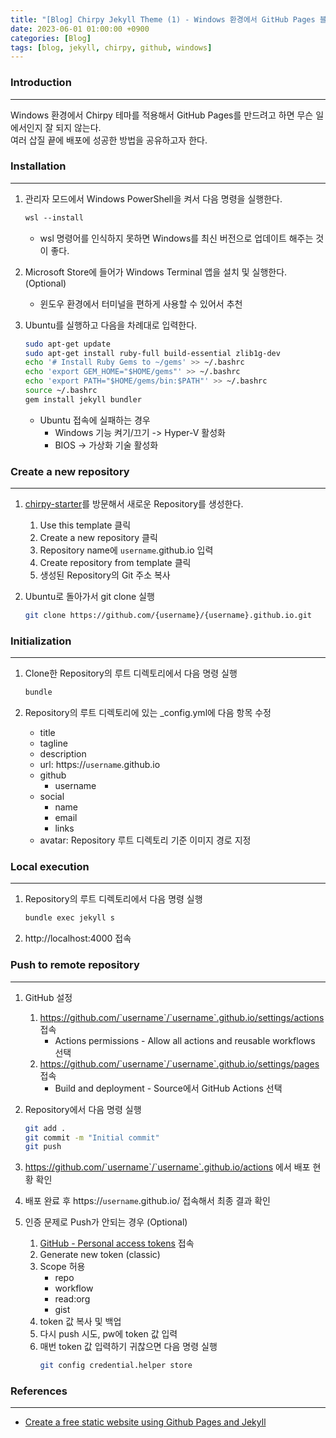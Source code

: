 ```yaml
---
title: "[Blog] Chirpy Jekyll Theme (1) - Windows 환경에서 GitHub Pages 블로그 생성"
date: 2023-06-01 01:00:00 +0900
categories: [Blog]
tags: [blog, jekyll, chirpy, github, windows]
---
```



### Introduction
---
Windows 환경에서 Chirpy 테마를 적용해서 GitHub Pages를 만드려고 하면 무슨 일에서인지 잘 되지 않는다.  
여러 삽질 끝에 배포에 성공한 방법을 공유하고자 한다.


### Installation
---
1. 관리자 모드에서 Windows PowerShell을 켜서 다음 명령을 실행한다.
    ```ps
    wsl --install
    ```
    - wsl 명령어를 인식하지 못하면 Windows를 최신 버전으로 업데이트 해주는 것이 좋다.

2. Microsoft Store에 들어가 Windows Terminal 앱을 설치 및 실행한다. (Optional)
    - 윈도우 환경에서 터미널을 편하게 사용할 수 있어서 추천

3. Ubuntu를 실행하고 다음을 차례대로 입력한다.
    ```sh
    sudo apt-get update
    sudo apt-get install ruby-full build-essential zlib1g-dev
    echo '# Install Ruby Gems to ~/gems' >> ~/.bashrc
    echo 'export GEM_HOME="$HOME/gems"' >> ~/.bashrc
    echo 'export PATH="$HOME/gems/bin:$PATH"' >> ~/.bashrc
    source ~/.bashrc
    gem install jekyll bundler
    ```
    - Ubuntu 접속에 실패하는 경우
      - Windows 기능 켜기/끄기 -> Hyper-V 활성화
      - BIOS -> 가상화 기술 활성화


### Create a new repository
---
1. [chirpy-starter](https://github.com/cotes2020/chirpy-starter/)를 방문해서 새로운 Repository를 생성한다.
    1. Use this template 클릭
    2. Create a new repository 클릭
    3. Repository name에 `username`.github.io 입력
    4. Create repository from template 클릭
    5. 생성된 Repository의 Git 주소 복사

2. Ubuntu로 돌아가서 git clone 실행
    ```sh
    git clone https://github.com/{username}/{username}.github.io.git
    ```


### Initialization
---
1. Clone한 Repository의 루트 디렉토리에서 다음 명령 실행
    ```sh
    bundle
    ```

2. Repository의 루트 디렉토리에 있는 _config.yml에 다음 항목 수정
    - title
    - tagline
    - description
    - url: https://`username`.github.io
    - github
      - username
    - social
      - name
      - email
      - links
    - avatar: Repository 루트 디렉토리 기준 이미지 경로 지정


### Local execution
---
1. Repository의 루트 디렉토리에서 다음 명령 실행
    ```sh
    bundle exec jekyll s
    ```

2. http://localhost:4000 접속


### Push to remote repository
---
1. GitHub 설정
    1. https://github.com/`username`/`username`.github.io/settings/actions 접속
        -  Actions permissions - Allow all actions and reusable workflows 선택
    2. https://github.com/`username`/`username`.github.io/settings/pages 접속
        - Build and deployment - Source에서 GitHub Actions 선택

2. Repository에서 다음 명령 실행
    ```sh
    git add .
    git commit -m "Initial commit"
    git push
    ```

3. https://github.com/`username`/`username`.github.io/actions 에서 배포 현황 확인

4. 배포 완료 후 https://`username`.github.io/ 접속해서 최종 결과 확인

5. 인증 문제로 Push가 안되는 경우 (Optional)
    1. [GitHub - Personal access tokens](https://github.com/settings/tokens) 접속
    2. Generate new token (classic)
    3. Scope 허용
        - repo
        - workflow
        - read:org
        - gist
    4. token 값 복사 및 백업
    5. 다시 push 시도, pw에 token 값 입력
    6. 매번 token 값 입력하기 귀찮으면 다음 명령 실행
        ```sh
        git config credential.helper store
        ```


### References
---
- [Create a free static website using Github Pages and Jekyll](https://dev.to/yashnigam/create-a-free-static-website-using-github-pages-and-jekyll-41a9)
